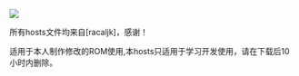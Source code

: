 ![](https://www.google.com.hk/logos/doodles/2016/new-years-day-2016-5637619880820736-5146118144917504-ror.gif)


所有hosts文件均来自[racaljk]，感谢！



适用于本人制作修改的ROM使用,本hosts只适用于学习开发使用，请在下载后10小时内删除。
